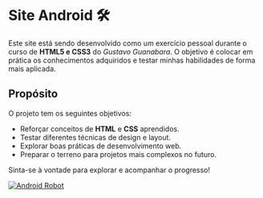 # Site Android 🛠️

Este site está sendo desenvolvido como um exercício pessoal durante o curso de **HTML5 e CSS3** do *Gustavo Guanabara*. O objetivo é colocar em prática os conhecimentos adquiridos e testar minhas habilidades de forma mais aplicada.

## Propósito

O projeto tem os seguintes objetivos:
* Reforçar conceitos de **HTML** e **CSS** aprendidos.
* Testar diferentes técnicas de design e layout.
* Explorar boas práticas de desenvolvimento web.
* Preparar o terreno para projetos mais complexos no futuro.

Sinta-se à vontade para explorar e acompanhar o progresso!

[![Android Robot](https://upload.wikimedia.org/wikipedia/commons/3/3e/Android_robot.png)](https://commons.wikimedia.org/wiki/File:Android_robot.png)

